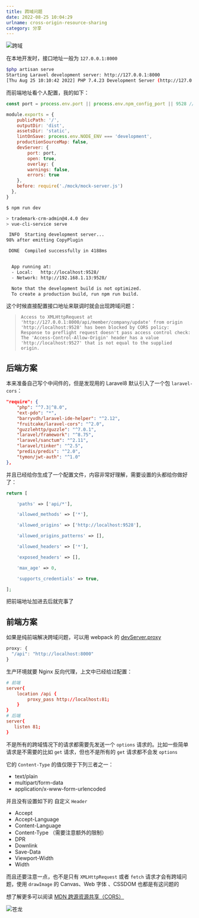 ```yaml
---
title: 跨域问题
date: 2022-08-25 10:04:29
urlname: cross-origin-resource-sharing
category: 分享
---
```


![跨域](https://i.imgtg.com/2022/08/25/ZavMM.png)

<!--more-->

在本地开发时，接口地址一般为 `127.0.0.1:8000`

```bash
$php artisan serve
Starting Laravel development server: http://127.0.0.1:8000
[Thu Aug 25 10:10:42 2022] PHP 7.4.23 Development Server (http://127.0.0.1:8000) started
```

而前端地址看个人配置，我的如下：

```js vue.config.js
const port = process.env.port || process.env.npm_config_port || 9528 // dev port

module.exports = {
    publicPath: '/',
    outputDir: 'dist',
    assetsDir: 'static',
    lintOnSave: process.env.NODE_ENV === 'development',
    productionSourceMap: false,
    devServer: {
        port: port,
        open: true,
        overlay: {
        warnings: false,
        errors: true
    },
    before: require('./mock/mock-server.js')
  },
}
```

```bash
$ npm run dev

> trademark-crm-admin@4.4.0 dev
> vue-cli-service serve

 INFO  Starting development server...
98% after emitting CopyPlugin

 DONE  Compiled successfully in 4188ms                                                                                                                                                                      上午10:14:05


  App running at:
  - Local:   http://localhost:9528/ 
  - Network: http://192.168.1.13:9528/

  Note that the development build is not optimized.
  To create a production build, run npm run build.
```

这个时候直接配置接口地址来联调时就会出现跨域问题：

> `Access to XMLHttpRequest at 'http://127.0.0.1:8000/api/member/company/update' from origin 'http://localhost:9528' has been blocked by CORS policy: Response to preflight request doesn't pass access control check: The 'Access-Control-Allow-Origin' header has a value 'http://localhost:9527' that is not equal to the supplied origin.`

## 后端方案

本来准备自己写个中间件的，但是发现用的 Laravel8 默认引入了一个包 `laravel-cors`：

```json
"require": {
    "php": "^7.3|^8.0",
    "ext-pdo": "*",
    "barryvdh/laravel-ide-helper": "^2.12",
    "fruitcake/laravel-cors": "^2.0",
    "guzzlehttp/guzzle": "^7.0.1",
    "laravel/framework": "^8.75",
    "laravel/sanctum": "^2.11",
    "laravel/tinker": "^2.5",
    "predis/predis": "^2.0",
    "tymon/jwt-auth": "^1.0"
},
```

并且已经给你生成了一个配置文件，内容非常好理解，需要设置的头都给你做好了：

```php cors.php
return [

    'paths' => ['api/*'],

    'allowed_methods' => ['*'],

    'allowed_origins' => ['http://localhost:9528'],

    'allowed_origins_patterns' => [],

    'allowed_headers' => ['*'],

    'exposed_headers' => [],

    'max_age' => 0,

    'supports_credentials' => true,

];
```

把前端地址加进去后就完事了

## 前端方案

如果是纯前端解决跨域问题，可以用 webpack 的 [devServer.proxy](https://www.webpackjs.com/configuration/dev-server/#devserver-proxy)

```js
proxy: {
  "/api": "http://localhost:8000"
}
```

生产环境就要 Nginx 反向代理，上文中已经给过配置：

```conf
# 前端
server{
    location /api {
        proxy_pass http://localhost:81;
    }
}
# 后端
server{
   listen 81;
}
```

不是所有的跨域情况下的请求都需要先发送一个 `options` 请求的。比如一些简单请求是不需要的比如 `get` 请求，但也不是所有的 `get` 请求都不会发 `options`

它的 `Content-Type` 的值仅限于下列三者之一：

- text/plain
- multipart/form-data
- application/x-www-form-urlencoded

并且没有设置如下的 自定义 `Header`

- Accept
- Accept-Language
- Content-Language
- Content-Type （需要注意额外的限制）
- DPR
- Downlink
- Save-Data
- Viewport-Width
- Width

而且还要注意一点，也不是只有 `XMLHttpRequest` 或者 `fetch` 请求才会有跨域问题，使用 `drawImage` 的 Canvas、Web 字体 、CSSDOM 也都是有这问题的

想了解更多可以阅读 [MDN 跨源资源共享（CORS）](https://developer.mozilla.org/zh-CN/docs/Web/HTTP/CORS)

![苍龙](https://i.imgtg.com/2022/08/27/ZFHcj.webp)
